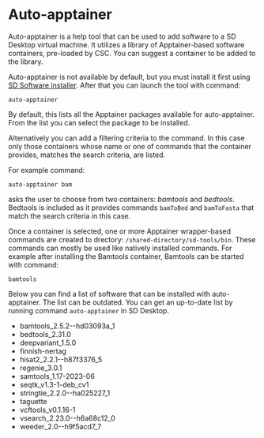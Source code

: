 # Auto-apptainer

Auto-apptainer is a help tool that can be used to add software to a SD Desktop virtual machine. It utilizes a library
of Apptainer-based software containers, pre-loaded by CSC. You can suggest a container to be added to the library.

Auto-apptainer is not available by default, but you must install it first using [SD Software installer](./sd-software-installer.md).
After that you can launch the tool with command:

```text
auto-apptainer
```

By default, this lists all the Apptainer packages available for auto-apptainer. From the list you can select the package to be installed.

Alternatively you can add a filtering criteria to the command. In this case only those containers whose name or one 
of commands that the container provides, matches the search criteria, are listed.

For example command:

```test
auto-apptainer bam
```

asks the user to choose from two containers: _bamtools_ and _bedtools_. Bedtools is included as it provides commands `bamToBed` and `bamToFasta` that match the search criteria in this case.

Once a container is selected, one or more Apptainer wrapper-based commands are created to drectory: `/shared-directory/sd-tools/bin`.
These commands can mostly be used like natively installed commands. For example after installing the Bamtools container, 
Bamtools can be started with command:

```text
bamtools
```

Below you can find a list of software that can be installed with auto-apptainer. The list can be outdated. You can get an up-to-date
list by running command `auto-apptainer` in SD Desktop.

*  bamtools_2.5.2--hd03093a_1
*  bedtools_2.31.0
*  deepvariant_1.5.0
*  finnish-nertag
*  hisat2_2.2.1--h87f3376_5
*  regenie_3.0.1
*  samtools_1.17-2023-06
*  seqtk_v1.3-1-deb_cv1
*  stringtie_2.2.0--ha025227_1
*  taguette
*  vcftools_v0.1.16-1
*  vsearch_2.23.0--h6a68c12_0
*  weeder_2.0--h9f5acd7_7




